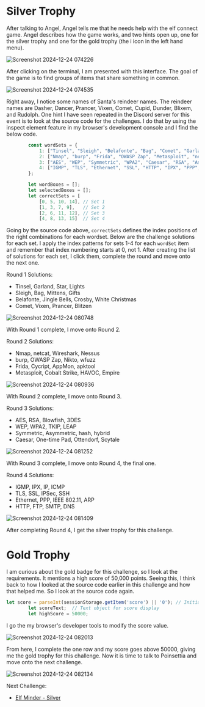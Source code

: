 # Silver Trophy

After talking to Angel, Angel tells me that he needs help with the elf connect game. Angel describes how the game works, and two hints open up, one for the silver trophy and one for the gold trophy (the i icon in the left hand menu). 

![Screenshot 2024-12-24 074226](https://github.com/user-attachments/assets/2832e4b3-eda5-4d64-9969-678749774857)

After clicking on the terminal, I am presented with this interface. The goal of the game is to find groups of items that share something in common. 

![Screenshot 2024-12-24 074535](https://github.com/user-attachments/assets/ed325afd-c57d-431a-868e-b10d63e61bda)

Right away, I notice some names of Santa's reindeer names. The reindeer names are Dasher, Dancer, Prancer, Vixen, Comet, Cupid, Dunder, Blixem, and Rudolph. One hint I have seen repeated in the Discord server for this event is to look at the source code for the challenges. I do that by using the inspect element feature in my browser's development console and I find the below code.

```javascript
        const wordSets = {
            1: ["Tinsel", "Sleigh", "Belafonte", "Bag", "Comet", "Garland", "Jingle Bells", "Mittens", "Vixen", "Gifts", "Star", "Crosby", "White Christmas", "Prancer", "Lights", "Blitzen"],
            2: ["Nmap", "burp", "Frida", "OWASP Zap", "Metasploit", "netcat", "Cycript", "Nikto", "Cobalt Strike", "wfuzz", "Wireshark", "AppMon", "apktool", "HAVOC", "Nessus", "Empire"],
            3: ["AES", "WEP", "Symmetric", "WPA2", "Caesar", "RSA", "Asymmetric", "TKIP", "One-time Pad", "LEAP", "Blowfish", "hash", "hybrid", "Ottendorf", "3DES", "Scytale"],
            4: ["IGMP", "TLS", "Ethernet", "SSL", "HTTP", "IPX", "PPP", "IPSec", "FTP", "SSH", "IP", "IEEE 802.11", "ARP", "SMTP", "ICMP", "DNS"]
        };

        let wordBoxes = [];
        let selectedBoxes = [];
        let correctSets = [
            [0, 5, 10, 14], // Set 1
            [1, 3, 7, 9],   // Set 2
            [2, 6, 11, 12], // Set 3
            [4, 8, 13, 15]  // Set 4
```

Going by the source code above, ```correctSets``` defines the index positions of the right combinations for each wordset. Below are the challenge solutions for each set. I apply the index patterns for sets 1-4 for each ```wordSet``` item and remember that index numbering starts at 0, not 1. After creating the list of solutions for each set, I click them, complete the round and move onto the next one. 

Round 1 Solutions:
* Tinsel, Garland, Star, Lights
* Sleigh, Bag, Mittens, Gifts
* Belafonte, Jingle Bells, Crosby, White Christmas
* Comet, Vixen, Prancer, Blitzen

![Screenshot 2024-12-24 080748](https://github.com/user-attachments/assets/1d0e58c3-2af7-4aa3-9183-926e8c0a1176)

With Round 1 complete, I move onto Round 2. 

Round 2 Solutions:
* Nmap, netcat, Wireshark, Nessus
* burp, OWASP Zap, Nikto, wfuzz
* Frida, Cycript, AppMon, apktool
* Metasploit, Cobalt Strike, HAVOC, Empire

![Screenshot 2024-12-24 080936](https://github.com/user-attachments/assets/35279df9-99ab-4f40-b278-875f42623cbf)

With Round 2 complete, I move onto Round 3. 

Round 3 Solutions:
* AES, RSA, Blowfish, 3DES
* WEP, WPA2, TKIP, LEAP
* Symmetric, Asymmetric, hash, hybrid
* Caesar, One-time Pad, Ottendorf, Scytale

![Screenshot 2024-12-24 081252](https://github.com/user-attachments/assets/0a5f4d86-37fc-462b-b136-65f5df878235)

With Round 3 complete, I move onto Round 4, the final one. 

Round 4 Solutions:
* IGMP, IPX, IP, ICMP
* TLS, SSL, IPSec, SSH
* Ethernet, PPP, IEEE 802.11, ARP
* HTTP, FTP, SMTP, DNS

![Screenshot 2024-12-24 081409](https://github.com/user-attachments/assets/372d78f7-204a-4117-8a26-9e75cb885995)

After completing Round 4, I get the silver trophy for this challenge. 

# Gold Trophy

I am curious about the gold badge for this challenge, so I look at the requirements. It mentions a high score of 50,000 points. Seeing this, I think back to how I looked at the source code earlier in this challenge and how that helped me. So I look at the source code again. 

```javascript
let score = parseInt(sessionStorage.getItem('score') || '0'); // Initialize score
        let scoreText;  // Text object for score display
        let highScore = 50000;
```

I go the my browser's developer tools to modify the score value. 

![Screenshot 2024-12-24 082013](https://github.com/user-attachments/assets/bdf1b094-dfd9-4ca3-b64a-34c295a85cd9)

From here, I complete the one row and my score goes above 50000, giving me the gold trophy for this challenge. Now it is time to talk to Poinsettia and move onto the next challenge. 

![Screenshot 2024-12-24 082134](https://github.com/user-attachments/assets/fde73201-d7b9-4a92-a5c3-6f1dd354dea7)

Next Challenge: 
* [Elf Minder - Silver](https://github.com/Rockman-Blue/SANS_HHC_2024/blob/6ca19fe2cff31830b17ea9d187128d241716afc6/Prologue/Elf-Minder.md)
